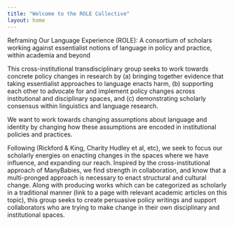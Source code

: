 ```yaml
---
title: "Welcome to the ROLE Collective"
layout: home
---
```


Reframing Our Language Experience (ROLE): A consortium of scholars working against essentialist notions of language in policy and practice, within academia and beyond

This cross-institutional transdisciplinary group seeks to work towards concrete policy changes in research by (a) bringing together evidence that taking essentialist approaches to language enacts harm, (b) supporting each other to advocate for and implement policy changes across institutional and disciplinary spaces, and (c) demonstrating scholarly consensus within linguistics and language research. 

We want to work towards changing assumptions about language and identity by changing how these assumptions are encoded in institutional policies and practices. 

Following (Rickford & King, Charity Hudley et al, etc), we seek to focus our scholarly energies on enacting changes in the spaces where we have influence, and expanding our reach. Inspired by the cross-institutional approach of ManyBabies, we find strength in collaboration, and know that a multi-pronged approach is necessary to enact structural and cultural change. Along with producing works which can be categorized as scholarly in a traditional manner (link to a page with relevant academic articles on this topic), this group seeks to create persuasive policy writings and support collaborators who are trying to make change in their own disciplinary and institutional spaces.   
